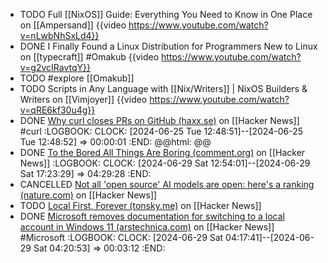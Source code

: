 - TODO Full [[NixOS]] Guide: Everything You Need to Know in One Place on [[Ampersand]]
  {{video https://www.youtube.com/watch?v=nLwbNhSxLd4}}
- DONE I Finally Found a Linux Distribution for Programmers New to Linux on [[typecraft]] #Omakub
  {{video https://www.youtube.com/watch?v=g2vcIRavtqY}}
- TODO #explore [[Omakub]]
- TODO Scripts in Any Language with [[Nix/Writers]] | NixOS Builders & Writers on [[Vimjoyer]]
  {{video https://www.youtube.com/watch?v=qRE6kf30u4g}}
- DONE [Why curl closes PRs on GitHub (haxx.se)](https://news.ycombinator.com/item?id=40644459) on [[Hacker News]] #curl
  :LOGBOOK:
  CLOCK: [2024-06-25 Tue 12:48:51]--[2024-06-25 Tue 12:48:52] =>  00:00:01
  :END:
  @@html: <img src="https://daniel.haxx.se/blog/wp-content/uploads/2024/06/image.png" alt="" class="article-cover" />@@
- DONE [To the Bored All Things Are Boring (comment.org)](https://news.ycombinator.com/item?id=40782657) on [[Hacker News]]
  :LOGBOOK:
  CLOCK: [2024-06-29 Sat 12:54:01]--[2024-06-29 Sat 17:23:29] =>  04:29:28
  :END:
- CANCELLED [Not all 'open source' AI models are open: here's a ranking (nature.com)](https://news.ycombinator.com/item?id=40786237) on [[Hacker News]]
- TODO [Local First, Forever (tonsky.me)](https://news.ycombinator.com/item?id=40786425) on [[Hacker News]]
- DONE [Microsoft removes documentation for switching to a local account in Windows 11 (arstechnica.com)](https://news.ycombinator.com/item?id=40786644) on [[Hacker News]] #Microsoft
  :LOGBOOK:
  CLOCK: [2024-06-29 Sat 04:17:41]--[2024-06-29 Sat 04:20:53] =>  00:03:12
  :END: